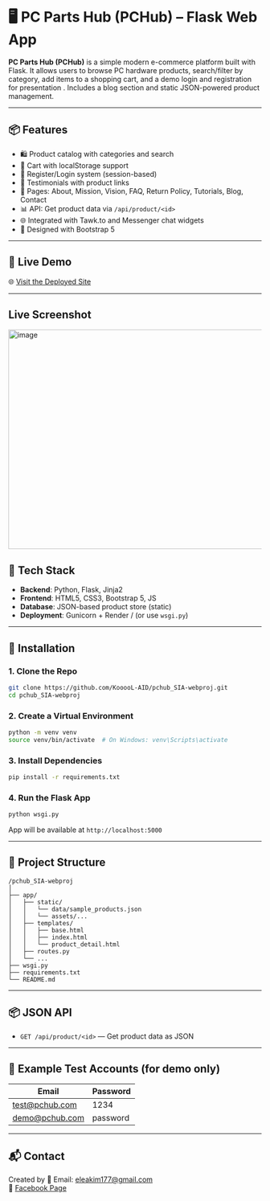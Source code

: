 
# 🖥️ PC Parts Hub (PCHub) – Flask Web App

**PC Parts Hub (PCHub)** is a simple modern e-commerce platform built with Flask. It allows users to browse PC hardware products, search/filter by category, add items to a shopping cart, and a demo login and registration for presentation . Includes a blog section and static JSON-powered product management.

---

## 📦 Features

- 🛍️ Product catalog with categories and search
- 🛒 Cart with localStorage support
- 👤 Register/Login system (session-based)
- 🧾 Testimonials with product links
- 📄 Pages: About, Mission, Vision, FAQ, Return Policy, Tutorials, Blog, Contact
- 📊 API: Get product data via `/api/product/<id>`
- 🌐 Integrated with Tawk.to and Messenger chat widgets
- 🔧 Designed with Bootstrap 5

---

## 🚀 Live Demo

🌐 [Visit the Deployed Site](https://pchub-sia-webproj.onrender.com/)

---
## Live Screenshot
<img width="949" height="437" alt="image" src="https://github.com/user-attachments/assets/ef43bb9a-1ed1-4db3-9816-0b23d67e94d1" />


## 🧰 Tech Stack

- **Backend**: Python, Flask, Jinja2
- **Frontend**: HTML5, CSS3, Bootstrap 5, JS
- **Database**: JSON-based product store (static)
- **Deployment**: Gunicorn + Render / (or use `wsgi.py`)

---

## 🔧 Installation

### 1. Clone the Repo

```bash
git clone https://github.com/KooooL-AID/pchub_SIA-webproj.git
cd pchub_SIA-webproj
```

### 2. Create a Virtual Environment

```bash
python -m venv venv
source venv/bin/activate  # On Windows: venv\Scripts\activate
```

### 3. Install Dependencies

```bash
pip install -r requirements.txt
```

### 4. Run the Flask App

```bash
python wsgi.py
```

App will be available at `http://localhost:5000`

---

## 📁 Project Structure

```
/pchub_SIA-webproj
│
├── app/
│   ├── static/
│   │   └── data/sample_products.json
│   │   └── assets/...
│   ├── templates/
│   │   ├── base.html
│   │   ├── index.html
│   │   └── product_detail.html
│   ├── routes.py
│   └── ...
├── wsgi.py
├── requirements.txt
└── README.md
```

---

## 📦 JSON API

- `GET /api/product/<id>` — Get product data as JSON

---

## 🧪 Example Test Accounts (for demo only)

| Email                | Password  |
|---------------------|-----------|
| test@pchub.com      | 1234      |
| demo@pchub.com      | password  |

---

## 📬 Contact

Created by 
📧 Email: eleakim177@gmail.com  
🔗 [Facebook Page](https://www.facebook.com/profile.php?id=61575747562680)
